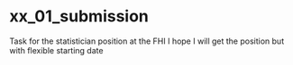 # xx_01_submission
Task for the statistician position at the FHI 
I hope I will get the position but with flexible starting date
